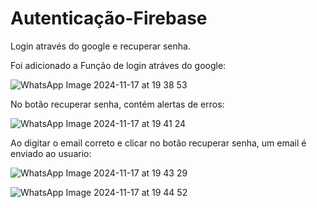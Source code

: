 # Autenticação-Firebase
Login através do google e recuperar senha.

Foi adicionado a Função de login atráves do google:

![WhatsApp Image 2024-11-17 at 19 38 53](https://github.com/user-attachments/assets/5c6609e5-d0c0-4004-baeb-a2a6012bf600)

No botão recuperar senha, contém alertas de erros:

![WhatsApp Image 2024-11-17 at 19 41 24](https://github.com/user-attachments/assets/41f1bc2f-f757-4ae5-be61-6327e038c141)

Ao digitar o email correto e clicar no botão recuperar senha, um email é enviado ao usuario:

![WhatsApp Image 2024-11-17 at 19 43 29](https://github.com/user-attachments/assets/fa2a75d5-1af3-482b-b177-e401ccd68c62)

![WhatsApp Image 2024-11-17 at 19 44 52](https://github.com/user-attachments/assets/0cf1eb7f-7157-42ca-afff-d394d4fd6dd1)

